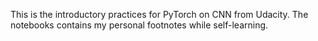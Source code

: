 This is the introductory practices for PyTorch on CNN from Udacity. The notebooks contains my personal footnotes while self-learning.
